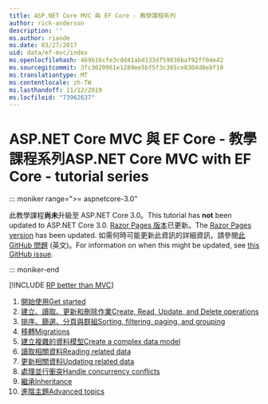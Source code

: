 ```yaml
---
title: ASP.NET Core MVC 與 EF Core - 教學課程系列
author: rick-anderson
description: ''
ms.author: riande
ms.date: 03/27/2017
uid: data/ef-mvc/index
ms.openlocfilehash: 469b16cfe3cdd41abd133df59036baf92ff04e42
ms.sourcegitcommit: 3fc3020961e1289ee5bf5f3c365ce8304d8ebf19
ms.translationtype: MT
ms.contentlocale: zh-TW
ms.lasthandoff: 11/12/2019
ms.locfileid: "73962637"
---
```

# <a name="aspnet-core-mvc-with-ef-core---tutorial-series"></a><span data-ttu-id="e1a50-102">ASP.NET Core MVC 與 EF Core - 教學課程系列</span><span class="sxs-lookup"><span data-stu-id="e1a50-102">ASP.NET Core MVC with EF Core - tutorial series</span></span>

::: moniker range=">= aspnetcore-3.0"

<span data-ttu-id="e1a50-103">此教學課程**尚未**升級至 ASP.NET Core 3.0。</span><span class="sxs-lookup"><span data-stu-id="e1a50-103">This tutorial has **not** been updated to ASP.NET Core 3.0.</span></span> <span data-ttu-id="e1a50-104">[Razor Pages 版本](xref:data/ef-rp/intro)已更新。</span><span class="sxs-lookup"><span data-stu-id="e1a50-104">The [Razor Pages version](xref:data/ef-rp/intro) has been updated.</span></span> <span data-ttu-id="e1a50-105">如需何時可能更新此資訊的詳細資訊，請參閱[此 GitHub 問題](https://github.com/aspnet/AspNetCore.Docs/issues/13920) \(英文\)。</span><span class="sxs-lookup"><span data-stu-id="e1a50-105">For information on when this might be updated, see [this GitHub issue](https://github.com/aspnet/AspNetCore.Docs/issues/13920).</span></span>

::: moniker-end

[!INCLUDE [RP better than MVC](../../includes/RP-EF/rp-over-mvc.md)]

1. [<span data-ttu-id="e1a50-106">開始使用</span><span class="sxs-lookup"><span data-stu-id="e1a50-106">Get started</span></span>](xref:data/ef-mvc/intro)
1. [<span data-ttu-id="e1a50-107">建立、讀取、更新和刪除作業</span><span class="sxs-lookup"><span data-stu-id="e1a50-107">Create, Read, Update, and Delete operations</span></span>](xref:data/ef-mvc/crud)
1. [<span data-ttu-id="e1a50-108">排序、篩選、分頁與群組</span><span class="sxs-lookup"><span data-stu-id="e1a50-108">Sorting, filtering, paging, and grouping</span></span>](xref:data/ef-mvc/sort-filter-page)
1. [<span data-ttu-id="e1a50-109">移轉</span><span class="sxs-lookup"><span data-stu-id="e1a50-109">Migrations</span></span>](xref:data/ef-mvc/migrations)
1. [<span data-ttu-id="e1a50-110">建立複雜的資料模型</span><span class="sxs-lookup"><span data-stu-id="e1a50-110">Create a complex data model</span></span>](xref:data/ef-mvc/complex-data-model)
1. [<span data-ttu-id="e1a50-111">讀取相關資料</span><span class="sxs-lookup"><span data-stu-id="e1a50-111">Reading related data</span></span>](xref:data/ef-mvc/read-related-data)
1. [<span data-ttu-id="e1a50-112">更新相關資料</span><span class="sxs-lookup"><span data-stu-id="e1a50-112">Updating related data</span></span>](xref:data/ef-mvc/update-related-data)
1. [<span data-ttu-id="e1a50-113">處理並行衝突</span><span class="sxs-lookup"><span data-stu-id="e1a50-113">Handle concurrency conflicts</span></span>](xref:data/ef-mvc/concurrency)
1. [<span data-ttu-id="e1a50-114">繼承</span><span class="sxs-lookup"><span data-stu-id="e1a50-114">Inheritance</span></span>](xref:data/ef-mvc/inheritance)
1. [<span data-ttu-id="e1a50-115">進階主題</span><span class="sxs-lookup"><span data-stu-id="e1a50-115">Advanced topics</span></span>](xref:data/ef-mvc/advanced)
